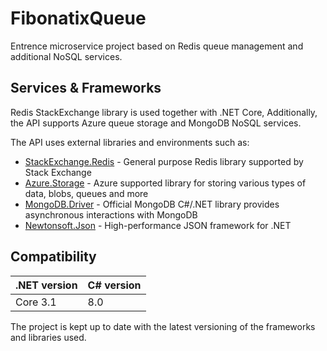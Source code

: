 # FibonatixQueue
Entrence microservice project based on Redis queue management and additional NoSQL services.

## Services & Frameworks
Redis StackExchange library is used together with .NET Core,
Additionally, the API supports Azure queue storage and MongoDB NoSQL services.

The API uses external libraries and environments such as:
 - [StackExchange.Redis](https://github.com/StackExchange/StackExchange.Redis/blob/main/README.md) - General purpose Redis library supported by Stack Exchange
 - [Azure.Storage](https://github.com/Azure/azure-sdk-for-net/blob/Azure.Storage.Queues_12.8.0/sdk/storage/README.md) - Azure supported library for storing various types of data, blobs, queues and more
 - [MongoDB.Driver](https://docs.mongodb.com/drivers/csharp/) - Official MongoDB C#/.NET library provides asynchronous interactions with MongoDB
 - [Newtonsoft.Json](https://www.newtonsoft.com/json) - High-performance JSON framework for .NET
## Compatibility
|.NET version|C# version|
|------------|----------|
|  Core 3.1  |   8.0    |

The project is kept up to date with the latest versioning of the frameworks and libraries used.
